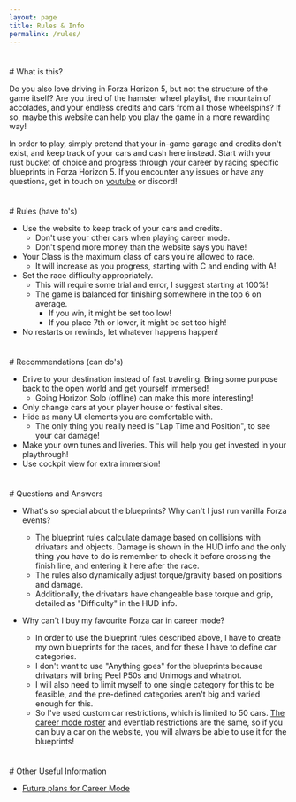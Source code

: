 ```yaml
---
layout: page
title: Rules & Info
permalink: /rules/
---
```



<div style="margin-top: 37px"></div>
# What is this?

Do you also love driving in Forza Horizon 5, but not the structure of the game itself?
Are you tired of the hamster wheel playlist, the mountain of accolades, and your endless credits and cars from all those wheelspins?
If so, maybe this website can help you play the game in a more rewarding way!

In order to play, simply pretend that your in-game garage and credits don't exist, and keep track of your cars and cash here instead.
Start with your rust bucket of choice and progress through your career by racing specific blueprints in Forza Horizon 5.
If you encounter any issues or have any questions, get in touch on [youtube](https://www.youtube.com/@sleepracer5124/featured) or discord!


<div style="margin-top: 37px"></div>
# Rules (have to's)

  * Use the website to keep track of your cars and credits.
      * Don't use your other cars when playing career mode.
      * Don't spend more money than the website says you have!
  * Your Class is the maximum class of cars you're allowed to race.
      * It will increase as you progress, starting with C and ending with A!
  * Set the race difficulty appropriately.
      * This will require some trial and error, I suggest starting at 100%!
      * The game is balanced for finishing somewhere in the top 6 on average.
          * If you win, it might be set too low!
          * If you place 7th or lower, it might be set too high!
  * No restarts or rewinds, let whatever happens happen!


<div style="margin-top: 37px"></div>
# Recommendations (can do's)

  * Drive to your destination instead of fast traveling.
Bring some purpose back to the open world and get yourself immersed!
      * Going Horizon Solo (offline) can make this more interesting!
  * Only change cars at your player house or festival sites.
  * Hide as many UI elements you are comfortable with.
      * The only thing you really need is "Lap Time and Position", to see your car damage!
  * Make your own tunes and liveries.
This will help you get invested in your playthrough!
  * Use cockpit view for extra immersion!


<div style="margin-top: 37px"></div>
# Questions and Answers

  * What's so special about the blueprints? Why can't I just run vanilla Forza events?
      * The blueprint rules calculate damage based on collisions with drivatars and objects.
Damage is shown in the HUD info and the only thing you have to do is remember to check it before crossing the finish line, and entering it here after the race.
      * The rules also dynamically adjust torque/gravity based on positions and damage.
      * Additionally, the drivatars have changeable base torque and grip, detailed as "Difficulty" in the HUD info.

  * Why can't I buy my favourite Forza car in career mode?
      * In order to use the blueprint rules described above, I have to create my own blueprints for the races, and for these I have to define car categories.
      * I don't want to use "Anything goes" for the blueprints because drivatars will bring Peel P50s and Unimogs and whatnot.
      * I will also need to limit myself to one single category for this to be feasible, and the pre-defined categories aren't big and varied enough for this.
      * So I've used custom car restrictions, which is limited to 50 cars.
[The career mode roster](/roster) and eventlab restrictions are the same, so if you can buy a car on the website, you will always be able to use it for the blueprints!


<div style="margin-top: 37px"></div>
# Other Useful Information

  * [Future plans for Career Mode](/future)


